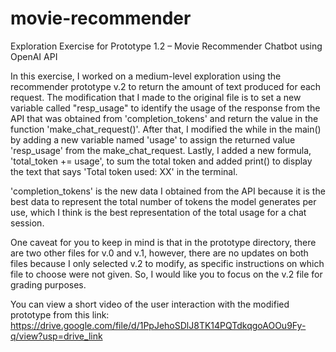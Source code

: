 # movie-recommender
Exploration Exercise for Prototype 1.2 – Movie Recommender Chatbot using OpenAI API

In this exercise, I worked on a medium-level exploration using the recommender prototype v.2 to return the amount of text produced for each request. The modification that I made to the original file is to set a new variable called "resp_usage" to identify the usage of the response from the API that was obtained from 'completion_tokens' and return the value in the function 'make_chat_request()'.  After that, I modified the while in the main() by adding a new variable named 'usage' to assign the returned value 'resp_usage' from the make_chat_request. Lastly, I added a new formula, 'total_token += usage', to sum the total token and added print() to display the text that says 'Total token used: XX' in the terminal.

'completion_tokens' is the new data I obtained from the API because it is the best data to represent the total number of tokens the model generates per use, which I think is the best representation of the total usage for a chat session.  

One caveat for you to keep in mind is that in the prototype directory, there are two other files for v.0 and v.1, however, there are no updates on both files because I only selected v.2 to modify, as specific instructions on which file to choose were not given. So, I would like you to focus on the v.2 file for grading purposes. 

You can view a short video of the user interaction with the modified prototype from this link: https://drive.google.com/file/d/1PpJehoSDlJ8TK14PQTdkqgoAOOu9Fy-q/view?usp=drive_link
